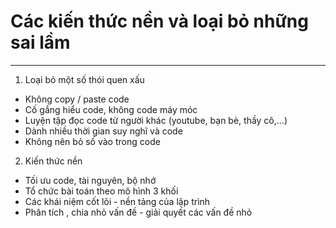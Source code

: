 # Các kiến thức nền và loại bỏ những sai lầm
***
1. Loại bỏ một số thói quen xấu
* Không copy / paste code 
* Cố gắng hiểu code, không code máy móc
* Luyện tập đọc code từ người khác (youtube, bạn bè, thầy cô,...)
* Dành nhiều thời gian suy nghĩ và code
* Không nên bỏ số vào trong code 

2. Kiến thức nền
* Tối ưu code, tài nguyên, bộ nhớ
* Tổ chức bài toán theo mô hình 3 khối
* Các khái niệm cốt lõi - nền tảng của lập trình
* Phân tích , chia nhỏ vấn đề - giải quyết các vấn đề nhỏ 
